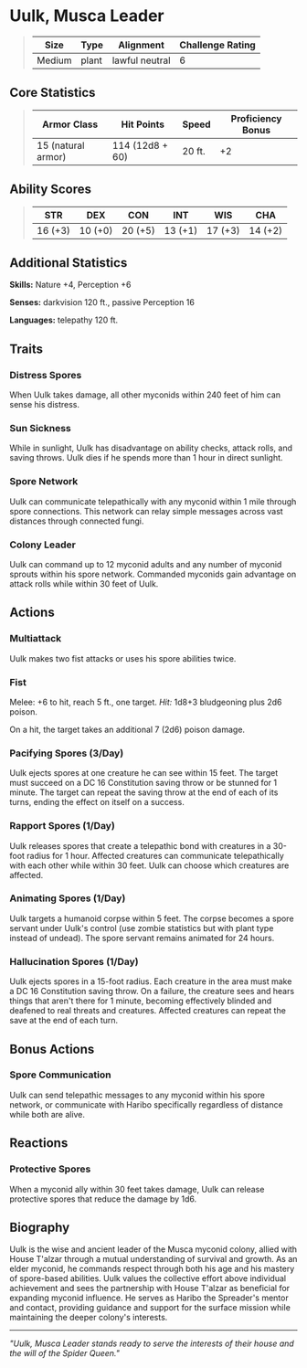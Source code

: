 # Uulk, Musca Leader

<link rel="stylesheet" href="../drow_theme.css">

> | **Size** | **Type** | **Alignment** | **Challenge Rating** |
> |----------|----------|---------------|----------------------|
> | Medium | plant | lawful neutral | 6 |

## Core Statistics

> | **Armor Class** | **Hit Points** | **Speed** | **Proficiency Bonus** |
> |-----------------|----------------|-----------|------------------------|
> | 15 (natural armor) | 114 (12d8 + 60) | 20 ft. | +2 |

## Ability Scores

> | **STR** | **DEX** | **CON** | **INT** | **WIS** | **CHA** |
> |---------|---------|---------|---------|---------|---------|
> | 16 (+3) | 10 (+0) | 20 (+5) | 13 (+1) | 17 (+3) | 14 (+2) |

## Additional Statistics

**Skills:** Nature +4, Perception +6

**Senses:** darkvision 120 ft., passive Perception 16

**Languages:** telepathy 120 ft.

## Traits

### Distress Spores
When Uulk takes damage, all other myconids within 240 feet of him can sense his distress.

### Sun Sickness
While in sunlight, Uulk has disadvantage on ability checks, attack rolls, and saving throws. Uulk dies if he spends more than 1 hour in direct sunlight.

### Spore Network
Uulk can communicate telepathically with any myconid within 1 mile through spore connections. This network can relay simple messages across vast distances through connected fungi.

### Colony Leader
Uulk can command up to 12 myconid adults and any number of myconid sprouts within his spore network. Commanded myconids gain advantage on attack rolls while within 30 feet of Uulk.

## Actions

### Multiattack
Uulk makes two fist attacks or uses his spore abilities twice.

### Fist
Melee: +6 to hit, reach 5 ft., one target. *Hit:* 1d8+3 bludgeoning plus 2d6 poison.

On a hit, the target takes an additional 7 (2d6) poison damage.

### Pacifying Spores (3/Day)
Uulk ejects spores at one creature he can see within 15 feet. The target must succeed on a DC 16 Constitution saving throw or be stunned for 1 minute. The target can repeat the saving throw at the end of each of its turns, ending the effect on itself on a success.

### Rapport Spores (1/Day)
Uulk releases spores that create a telepathic bond with creatures in a 30-foot radius for 1 hour. Affected creatures can communicate telepathically with each other while within 30 feet. Uulk can choose which creatures are affected.

### Animating Spores (1/Day)
Uulk targets a humanoid corpse within 5 feet. The corpse becomes a spore servant under Uulk's control (use zombie statistics but with plant type instead of undead). The spore servant remains animated for 24 hours.

### Hallucination Spores (1/Day)
Uulk ejects spores in a 15-foot radius. Each creature in the area must make a DC 16 Constitution saving throw. On a failure, the creature sees and hears things that aren't there for 1 minute, becoming effectively blinded and deafened to real threats and creatures. Affected creatures can repeat the save at the end of each turn.

## Bonus Actions

### Spore Communication
Uulk can send telepathic messages to any myconid within his spore network, or communicate with Haribo specifically regardless of distance while both are alive.

## Reactions

### Protective Spores
When a myconid ally within 30 feet takes damage, Uulk can release protective spores that reduce the damage by 1d6.

## Biography

Uulk is the wise and ancient leader of the Musca myconid colony, allied with House T'alzar through a mutual understanding of survival and growth. As an elder myconid, he commands respect through both his age and his mastery of spore-based abilities. Uulk values the collective effort above individual achievement and sees the partnership with House T'alzar as beneficial for expanding myconid influence. He serves as Haribo the Spreader's mentor and contact, providing guidance and support for the surface mission while maintaining the deeper colony's interests.

---

*"Uulk, Musca Leader stands ready to serve the interests of their house and the will of the Spider Queen."*